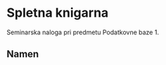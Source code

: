 Spletna knigarna
=================

Seminarska naloga pri predmetu Podatkovne baze 1.

Namen
----------
